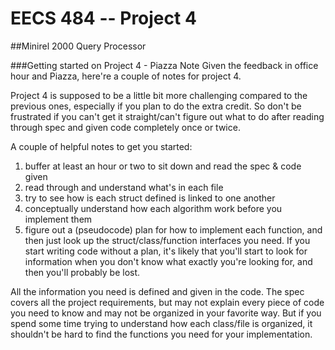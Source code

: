 EECS 484 -- Project 4
================
##Minirel 2000 Query Processor

###Getting started on Project 4 - Piazza Note
Given the feedback in office hour and Piazza, here're a couple of notes for project 4.

Project 4 is supposed to be a little bit more challenging compared to the previous ones, especially if you plan to do the extra credit. So don't be frustrated if you can't get it straight/can't figure out what to do after reading through spec and given code completely once or twice.

A couple of helpful notes to get you started:
1. buffer at least an hour or two to sit down and read the spec & code given
2. read through and understand what's in each file
3. try to see how is each struct defined is linked to one another
4. conceptually understand how each algorithm work before you implement them
5. figure out a (pseudocode) plan for how to implement each function, and then just look up the struct/class/function interfaces you need. If you start writing code without a plan, it's likely that you'll start to look for information when you don't know what exactly you're looking for, and then you'll probably be lost.

All the information you need is defined and given in the code. The spec covers all the project requirements, but may not explain every piece of code you need to know and may not be organized in your favorite way. But if you spend some time trying to understand how each class/file is organized, it shouldn't be hard to find the functions you need for your implementation.

